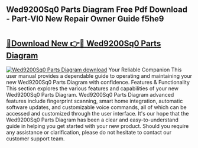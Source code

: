 ## Wed9200Sq0 Parts Diagram Free Pdf Download - Part-Vl0 New Repair Owner Guide f5he9

# <h2><a href="http://dfic07.blite.top/?on=Wed9200Sq0+Parts+Diagram">🔗Download New 👉🔴 Wed9200Sq0 Parts Diagram</a></h2>

[![Wed9200Sq0 Parts Diagram download](https://i.imgur.com/lujVjoI.png)](http://dfic07.blite.top/?on=Wed9200Sq0+Parts+Diagram)
Your Reliable Companion This user manual provides a dependable guide to operating and maintaining your new Wed9200Sq0 Parts Diagram with confidence. Features & Functionality This section explores the various features and capabilities of your new Wed9200Sq0 Parts Diagram. Wed9200Sq0 Parts Diagram advanced features include fingerprint scanning, smart home integration, automatic software updates, and customizable voice commands, all of which can be accessed and customized through the user interface. It's our hope that the Wed9200Sq0 Parts Diagram has been a clear and easy-to-understand guide in helping you get started with your new product. Should you require any assistance or clarification, please do not hesitate to contact our customer support team.
